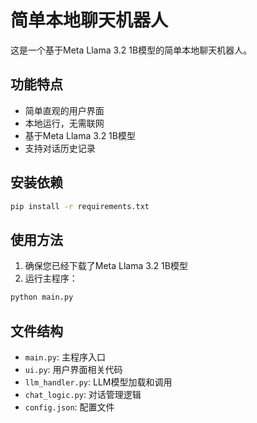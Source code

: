 # 简单本地聊天机器人

这是一个基于Meta Llama 3.2 1B模型的简单本地聊天机器人。

## 功能特点

- 简单直观的用户界面
- 本地运行，无需联网
- 基于Meta Llama 3.2 1B模型
- 支持对话历史记录

## 安装依赖

```bash
pip install -r requirements.txt
```

## 使用方法

1. 确保您已经下载了Meta Llama 3.2 1B模型
2. 运行主程序：

```bash
python main.py
```

## 文件结构

- `main.py`: 主程序入口
- `ui.py`: 用户界面相关代码
- `llm_handler.py`: LLM模型加载和调用
- `chat_logic.py`: 对话管理逻辑
- `config.json`: 配置文件
